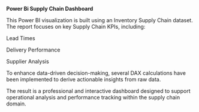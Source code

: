 **Power Bi Supply Chain Dashboard**

This Power BI visualization is built using an Inventory Supply Chain dataset. The report focuses on key Supply Chain KPIs, including:

Lead Times

Delivery Performance

Supplier Analysis

To enhance data-driven decision-making, several DAX calculations have been implemented to derive actionable insights from raw data.

The result is a professional and interactive dashboard designed to support operational analysis and performance tracking within the supply chain domain.


